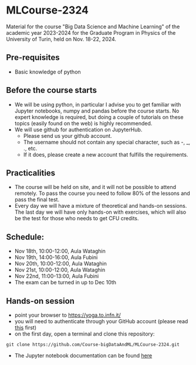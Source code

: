 # MLCourse-2324

Material for the course "Big Data Science and Machine Learning" of the academic year 2023-2024 for the Graduate Program in Physics of the 
University of Turin, held on Nov. 18-22, 2024. 

## Pre-requisites

- Basic knowledge of python 

## Before the course starts

- We will be using python, in particular I advise you to get familiar with Jupyter notebooks, numpy and pandas before the course starts. No expert knowledge is required, but doing a couple of tutorials on these topics (easily found on the web) is highly recommended.
- We will use github for authentication on JupyterHub. 
  - Please send us your github account. 
  - The username should not contain any special character, such as -, _, ., etc. 
  - If it does, please create a new account that fulfills the requirements.

## Practicalities

- The course will be held on site, and it will not be possible to attend remotely. To pass the course you need to follow 80% of the lessons and pass the final test.
- Every day we will have a mixture of theoretical and hands-on sessions. The last day we will have only hands-on with exercises, which will also be the test for those who needs to get CFU credits.

## Schedule:

- Nov 18th, 10:00-12:00, Aula Wataghin
- Nov 19th, 14:00-16:00, Aula Fubini
- Nov 20th, 10:00-12:00, Aula Wataghin
- Nov 21st, 10:00-12:00, Aula Wataghin 
- Nov 22nd, 11:00-13:00, Aula Fubini
- The exam can be turned in up to Dec 10th


## Hands-on session

- point your browser to https://yoga.to.infn.it/
- you will need to authenticate through your GitHub account (please read [this](#before-the-course-starts) first)
- on the first day, open a terminal and clone this repository:

```
git clone https://github.com/Course-bigDataAndML/MLCourse-2324.git
```
- The Jupyter notebook documentation can be found [here](https://jupyterlab.readthedocs.io/en/stable/user/interface.html) 

